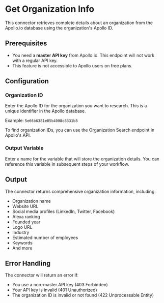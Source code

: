 # Get Organization Info

This connector retrieves complete details about an organization from the Apollo.io database using the organization's Apollo ID.

## Prerequisites

- You need a **master API key** from Apollo.io. This endpoint will not work with a regular API key.
- This feature is not accessible to Apollo users on free plans.

## Configuration

### Organization ID

Enter the Apollo ID for the organization you want to research. This is a unique identifier in the Apollo database.

Example: `5e66b6381e05b4008c8331b8`

To find organization IDs, you can use the Organization Search endpoint in Apollo's API.

### Output Variable

Enter a name for the variable that will store the organization details. You can reference this variable in subsequent steps of your workflow.

## Output

The connector returns comprehensive organization information, including:

- Organization name
- Website URL
- Social media profiles (LinkedIn, Twitter, Facebook)
- Alexa ranking
- Founded year
- Logo URL
- Industry
- Estimated number of employees
- Keywords
- And more

## Error Handling

The connector will return an error if:
- You use a non-master API key (403 Forbidden)
- Your API key is invalid (401 Unauthorized)
- The organization ID is invalid or not found (422 Unprocessable Entity)